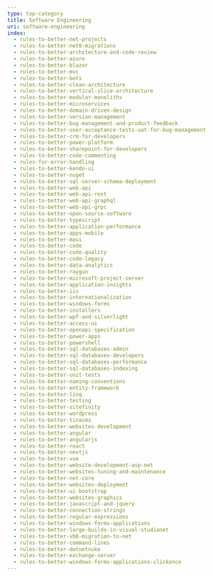 ```yaml
---
type: top-category
title: Software Engineering
uri: software-engineering
index:
  - rules-to-better-net-projects
  - rules-to-better-net8-migrations
  - rules-to-better-architecture-and-code-review
  - rules-to-better-azure
  - rules-to-better-blazor
  - rules-to-better-mvc
  - rules-to-better-bots
  - rules-to-better-clean-architecture
  - rules-to-better-vertical-slice-architecture
  - rules-to-better-modular-monoliths
  - rules-to-better-microservices
  - rules-to-better-domain-driven-design
  - rules-to-better-version-management
  - rules-to-better-bug-management-and-product-feedback
  - rules-to-better-user-acceptance-tests-uat-for-bug-management
  - rules-to-better-crm-for-developers
  - rules-to-better-power-platform
  - rules-to-better-sharepoint-for-developers
  - rules-to-better-code-commenting
  - rules-for-error-handling
  - rules-to-better-kendo-ui
  - rules-to-better-nuget
  - rules-to-better-sql-server-schema-deployment
  - rules-to-better-web-api
  - rules-to-better-web-api-rest
  - rules-to-better-web-api-graphql
  - rules-to-better-web-api-grpc
  - rules-to-better-open-source-software
  - rules-to-better-typescript
  - rules-to-better-application-performance
  - rules-to-better-apps-mobile
  - rules-to-better-maui
  - rules-to-better-code
  - rules-to-better-code-quality
  - rules-to-better-code-legacy
  - rules-to-better-data-analytics
  - rules-to-better-raygun
  - rules-to-better-microsoft-project-server
  - rules-to-better-application-insights
  - rules-to-better-iis
  - rules-to-better-internationalization
  - rules-to-better-windows-forms
  - rules-to-better-installers
  - rules-to-better-wpf-and-silverlight
  - rules-to-better-access-ui
  - rules-to-better-openapi-specification
  - rules-to-better-power-apps
  - rules-to-better-powershell
  - rules-to-better-sql-databases-admin
  - rules-to-better-sql-databases-developers
  - rules-to-better-sql-databases-performance
  - rules-to-better-sql-databases-indexing
  - rules-to-better-unit-tests
  - rules-to-better-naming-conventions
  - rules-to-better-entity-framework
  - rules-to-better-linq
  - rules-to-better-testing
  - rules-to-better-sitefinity
  - rules-to-better-wordpress
  - rules-to-better-tinacms
  - rules-to-better-websites-development
  - rules-to-better-angular
  - rules-to-better-angularjs
  - rules-to-better-react
  - rules-to-better-nextjs
  - rules-to-better-vue
  - rules-to-better-website-development-asp-net
  - rules-to-better-websites-tuning-and-maintenance
  - rules-to-better-net-core
  - rules-to-better-websites-deployment
  - rules-to-better-ui-bootstrap
  - rules-to-better-websites-graphics
  - rules-to-better-javascript-and-jquery
  - rules-to-better-connection-strings
  - rules-to-better-regular-expressions
  - rules-to-better-windows-forms-applications
  - rules-to-better-large-builds-in-visual-studionet
  - rules-to-better-vb6-migration-to-net
  - rules-to-better-command-lines
  - rules-to-better-dotnetnuke
  - rules-to-better-exchange-server
  - rules-to-better-windows-forms-applications-clickonce
---
```

